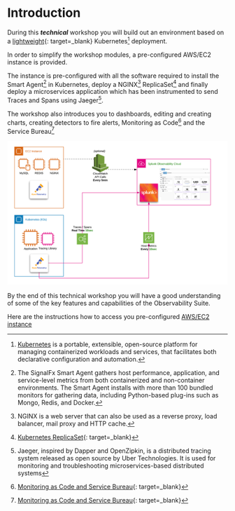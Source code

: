 # Introduction

During this _**technical**_ workshop you will build out an environment based on a [lightweight](https://k3s.io/){: target=_blank} Kubernetes[^1] deployment.

In order to simplify the workshop modules, a pre-configured AWS/EC2 instance is provided.

The instance is pre-configured with all the software required to install the Smart Agent[^2] in Kubernetes, deploy a NGINX[^3] ReplicaSet[^4] and finally deploy a microservices application which has been instrumented to send Traces and Spans using Jaeger[^5].

The workshop also introduces you to dashboards, editing and creating charts, creating detectors to fire alerts, Monitoring as Code[^6] and the Service Bureau[^6]

![SFx Architecture](../images/smartagent/architecture.png)

By the end of this technical workshop you will have a good understanding of some of the key features and capabilities of the Observability Suite.

Here are the instructions how to access you pre-configured [AWS/EC2 instance](../smartagent/connect-info/)

[^1]: [Kubernetes](https://kubernetes.io/docs/concepts/overview/what-is-kubernetes/) is a portable, extensible, open-source platform for managing containerized workloads and services, that facilitates both declarative configuration and automation.
[^2]: The SignalFx Smart Agent gathers host performance, application, and service-level metrics from both containerized and non-container environments. The Smart Agent installs with more than 100 bundled monitors for gathering data, including Python-based plug-ins such as Mongo, Redis, and Docker.
[^3]: NGINX is a web server that can also be used as a reverse proxy, load balancer, mail proxy and HTTP cache.
[^4]: [Kubernetes ReplicaSet](https://kubernetes.io/docs/concepts/workloads/controllers/replicaset/){: target=_blank}
[^5]: Jaeger, inspired by Dapper and OpenZipkin, is a distributed tracing system released as open source by Uber Technologies. It is used for monitoring and troubleshooting microservices-based distributed systems
[^6]: [Monitoring as Code and Service Bureau](https://www.splunk.com/en_us/blog/it/monitoring-observability-enterprise-service.html){: target=_blank}

